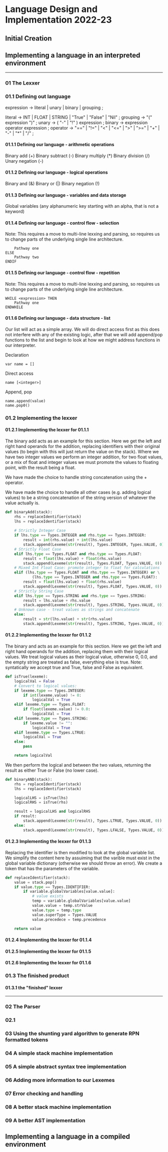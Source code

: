 # Language Design and Implementation 2022-23

## Initial Creation

## Implementing a language in an interpreted environment
- - - 
### 01 The Lexxer

### 01.1 Defining out language
expression     → literal
               | unary
               | binary
               | grouping ;

literal        → INT | FLOAT | STRING | "True" | "False" | "Nil" ;
grouping       → "(" expression ")" ;
unary          → ( "-" | "!" ) expression ;
binary         → expression operator expression ;
operator       → "==" | "!=" | "<" | "<=" | ">" | ">="
               | "+"  | "-"  | "*" | "/" ;
#### 01.1.1 Defining our language - arithmetic operations
Binary add (+)
Binary subtract (-)
Binary multiply (*)
Binary division (/)
Unary negation (-)

#### 01.1.2 Defining our language - logical operations
Binary and (&)
Binary or (|)
Binary negation (!)

#### 01.1.3 Defining our language - variables and data storage
Global variables (any alphanumeric key starting with an alpha, that is not a keyword)
#### 01.1.4 Defining our language - control flow - selection
Note: This requires a move to multi-line lexxing and parsing, so requires us to change parts of the underlying single line architecture.
```IF <expression> THEN
    Pathway one
ELSE
    Pathway two
ENDIF
```
#### 01.1.5 Defining our language - control flow - repetition
Note: This requires a move to multi-line lexxing and parsing, so requires us to change parts of the underlying single line architecture.

```
WHILE <expression> THEN
    Pathway one
ENDWHILE
```

#### 01.1.6 Defining our language - data structure - list
Our list will act as a simple array. We will do direct access first as this does not interfere with any of the existing logic,
after that we will add append/pop functions to the list and begin to look at how we might address functions in our interpreter.



Declaration
```
var name = []
```

Direct access
```
name [<integer>]
```


Append, pop
```
name.append(value)
name.pop0()
```
### 01.2 Implementing the lexxer
#### 01.2.1 Implementing the lexxer for 01.1.1

The binary add acts as an example for this section. Here we get the left and right hand operands for the addition, 
replacing identifiers with their original values (to begin with this will just return the value on the stack). Where we 
have two integer values we perform an integer addition, for two float values, or a mix of float and integer values we must 
promote the values to floating point, with the result being a float.

We have made the choice to handle string concatenation using the + operator.

We have made the choice to handle all other cases (e.g. adding logical values) to be a string concatenation of the string
version of whatever the value actually is.
```python
def binaryAdd(stack):
    rhs = replaceIdentifier(stack)
    lhs = replaceIdentifier(stack)
    
    # Strictly Integer Case
    if lhs.type == Types.INTEGER and rhs.type == Types.INTEGER:
        result = int(rhs.value) + int(lhs.value)
        stack.append(Lexeme(str(result), Types.INTEGER, Types.VALUE, 0))
    # Strictly Float Case
    elif lhs.type == Types.FLOAT and rhs.type == Types.FLOAT:
        result = float(lhs.value) + float(rhs.value)
        stack.append(Lexeme(str(result), Types.FLOAT, Types.VALUE, 0))
    # Mixed Int Float Case: promote integer to float for calculations
    elif (lhs.type == Types.FLOAT and rhs.type == Types.INTEGER) or \
            (lhs.type == Types.INTEGER and rhs.type == Types.FLOAT):
        result = float(lhs.value) + float(rhs.value)
        stack.append(Lexeme(str(result), Types.FLOAT, Types.VALUE, 0))
    # Strictly String Case
    elif lhs.type == Types.STRING and rhs.type == Types.STRING:
        result = lhs.value + rhs.value
        stack.append(Lexeme(str(result), Types.STRING, Types.VALUE, 0))
    # Unknown case - treat values as strings and concatenate
    else:
        result = str(lhs.value) + str(rhs.value)
        stack.append(Lexeme(str(result), Types.STRING, Types.VALUE, 0))
```
#### 01.2.2 Implementing the lexxer for 01.1.2
The binary and acts as an example for this section. Here we get the left and right hand operands for the addition, 
replacing them with their logical values. We treat logical values as their logical value, otherwise 0, 0.0, and the empty 
string are treated as false, everything else is true. Note: syntatically we accept true and True, false and False as equivalent.

```python
def isTrue(lexeme):
    logicalVal = False
    # Convert to logical values:
    if lexeme.type == Types.INTEGER:
        if int(lexeme.value) != 0:
            logicalVal = True
    elif lexeme.type == Types.FLOAT:
        if float(lexeme.value) != 0.0:
            logicalVal = True
    elif lexeme.type == Types.STRING:
        if lexeme.value != "":
            logicalVal = True
    elif lexeme.type == Types.LTRUE:
        logicalVal = True
    else:
        pass

    return logicalVal
```


We then perform the logical and between the two values, returning the result as either True or False (no lower case).


```python
def binaryAND(stack):
    rhs = replaceIdentifier(stack)
    lhs = replaceIdentifier(stack)

    logicalLHS = isTrue(lhs)
    logicalRHS = isTrue(rhs)

    result = logicalLHS and logicalRHS
    if result:
        stack.append(Lexeme(str(result), Types.LTRUE, Types.VALUE, 0))
    else:
        stack.append(Lexeme(str(result), Types.LFALSE, Types.VALUE, 0))
```
#### 01.2.3 Implementing the lexxer for 01.1.3
Replacing the identifier is then modified to look at the global variable list. We simplify the content here by assuiming
that the varible must exist in the global variable dictionary (otherwise we should throw an error). We create a token that
has the parameters of the variable.


```python
def replaceIdentifier(stack):
    value = stack.pop()
    if value.type == Types.IDENTIFIER:
        if variable.globalVariables[value.value]:
            # value exists
            temp = variable.globalVariables[value.value]
            value.value = temp.strValue
            value.type = temp.type
            value.superType = Types.VALUE
            value.precedece = temp.precedence

    return value
```
#### 01.2.4 Implementing the lexxer for 01.1.4
#### 01.2.5 Implementing the lexxer for 01.1.5
#### 01.2.6 Implementing the lexxer for 01.1.6
### 01.3 The finished product
#### 01.3.1 the "finished" lexxer
- - - 
### 02 The Parser

### 02.1 
### 03 Using the shunting yard algorithm to generate RPN formatted tokens
### 04 A simple stack machine implementation
### 05 A simple abstract syntax tree implementation
### 06 Adding more information to our Lexemes
### 07 Error checking and handling
### 08 A better stack machine implementation
### 09 A better AST implementation

## Implementing a language in a compiled environment